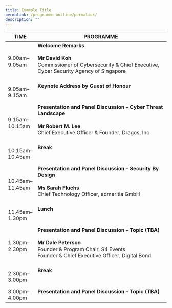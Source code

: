 ```yaml
---
title: Example Title
permalink: /programme-outline/permalink/
description: ""
---
```

| **TIME**              | **PROGRAMME**                                                                                                                                                                         |
|-------------------|-----------------------------------------------------------------------------------------------------------------------------------------------------------------------------------|
| 9.00am–<br>9.05am   | **Welcome Remarks**   <br><br>**Mr David Koh** <br>Commissioner of Cybersecurity &amp; Chief Executive, Cyber Security Agency of Singapore<br><br> |
| 9.05am–<br>9.15am   | **Keynote Address by Guest of Honour**  <br><br><br>    |
| 9.15am–<br>10.15am  | **Presentation and Panel Discussion – Cyber Threat Landscape**  <br><br><b>Mr Robert M. Lee</b><br>Chief Executive Officer &amp; Founder, Dragos, Inc<br><br>    |
| 10.15am–<br>10.45am | **Break**<br><br><br>    |
| 10.45am–<br>11.45am | **Presentation and Panel Discussion – Security By Design**   <br><br> <b>Ms Sarah Fluchs</b><br>Chief Technology Officer, admeritia GmbH <br><br>  |
| 11.45am–<br>1.30pm  | **Lunch** <br><br><br>    |
| 1.30pm–<br>2.30pm   | **Presentation and Panel Discussion – Topic (TBA)**<br><br> <b>Mr Dale Peterson</b><br>Founder &amp; Program Chair, S4 Events<br>Founder &amp; Chief Executive Officer, Digital Bond   <br><br> |
| 2.30pm–<br>3.00pm   | **Break**  <br><br><br> |
| 3.00pm–<br>4.00pm   | **Presentation and Panel Discussion – Topic (TBA)**<br><br>                                          |